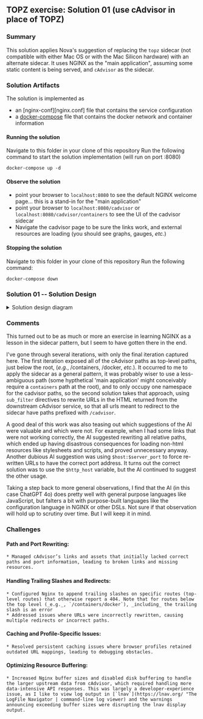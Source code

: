 ## TOPZ exercise: Solution 01 (use cAdvisor in place of TOPZ)
### Summary
This solution applies Nova's suggestion of replacing the `topz` sidecar (not compatible with either Mac OS or with the Mac Silicon hardware) with an alternate sidecar. It uses NGINX as the "main application", assuming some static content is being served, and `cAdvisor` as the sidecar.

### Solution Artifacts
The solution is implemented as
- an [nginx-conf][nginx.conf] file that contains the service configuration
- a [docker-compose][docker-compose] file that contains the docker network and container information

#### Running the solution
Navigate to this folder in your clone of this repository
Run the following command to start the solution implementation (will run on port :8080)
```
docker-compose up -d
```

#### Observe the solution
* point your browser to `localhost:8080` to see the default NGINX welcome page... this is a stand-in for the "main application"
* point your browser to `localhost:8080/cadvisor` or `localhost:8080/cadvisor/containers` to see the UI of the cadvisor sidecar
* Navigate the cadvisor page to be sure the links work, and external resources are loading (you should see graphs, gauges, _etc._)

#### Stopping the solution
Navigate to this folder in your clone of this repository
Run the following command:
```
docker-compose down
```

### Solution 01 -- Solution Design
<details>
<summary>Solution design diagram</summary>

```mermaid
sequenceDiagram
    actor user
    participant nginx as «main app»<br/>NGINX
    participant cadvisor as «sidecar»<br/>cAdvisor
    
    user ->> +nginx: request

    alt path matches ^/cadvisor/?$
        nginx ->> nginx: rewrite path to /cadvisor/containers
    else path matches ^/cadvisor/
        nginx ->> nginx: set custom header
        nginx ->> nginx: strip `cadvisor` prefix
        nginx ->> cadvisor: route request to cAdvisor
        cadvisor ->> nginx: return HTML page
        nginx ->> nginx: rewrite URLs in returned HTML content 
        note over nginx: rewriting URLs allows links<br/>within the cAdvisor app to continue<br/>working, as well as those defined<br/>in meta tags, such as stylesheets and scripts
    else 
        nginx ->> nginx: handle request internally
    end
    nginx ->> -user: response
```
</details>

### Comments
This turned out to be as much or more an exercise in learning NGINX as a lesson in the sidecar pattern, but I seem to have gotten there in the end.

I've gone through several iterations, with only the final iteration captured here. The first iteration exposed all of the cAdvisor paths as top-level paths, just below the root, (_e.g._, /containers, /docker, _etc._). It occurred to me to apply the sidecar as a general pattern, it was probably wiser to use a less-ambiguous path (some hypthetical 'main application' might conceivably require a `containers` path at the root), and to only occupy one namespace for the cadvisor paths, so the second solution takes that approach, using `sub_filter` directives to rewrite URLs in the HTML returned from the downstream cAdvisor service, so that all urls meant to redirect to the sidecar have paths prefixed with `/cadvisor`.

A good deal of this work was also teasing out which suggestions of the AI were valuable and which were not. For example, when I had some links that were not working correctly, the AI suggested rewriting all relative paths, which ended up having disastrous consequences for loading non-html resources like stylesheets and scripts, and proved unnecessary anyway. Another dubious AI suggestion was using `$host:$server_port` to force re-written URLs to have the correct port address. It turns out the correct solution was to use the `$http_host` variable, but the AI continued to suggest the other usage.

Taking a step back to more general observations, I find that the AI (in this case ChatGPT 4o) does pretty well with general purpose languages like JavaScript, but falters a bit with purpose-built languages like the configuration language in NGINX or other DSLs. Not sure if that observation will hold up to scrutiny over time. But I will keep it in mind.

### Challenges
#### Path and Port Rewriting:
    * Managed cAdvisor’s links and assets that initially lacked correct paths and port information, leading to broken links and missing resources.

#### Handling Trailing Slashes and Redirects:
    * Configured Nginx to append trailing slashes on specific routes (top-level routes) that otherwise report a 404. Note that for routes below the top level (_e.g._, `/containers/docker`), _including_ the trailing slash is an error
    * Addressed issues where URLs were incorrectly rewritten, causing multiple redirects or incorrect paths.

#### Caching and Profile-Specific Issues:
    * Resolved persistent caching issues where browser profiles retained outdated URL mappings, leading to debugging obstacles.

#### Optimizing Resource Buffering:
    * Increased Nginx buffer sizes and disabled disk buffering to handle the larger upstream data from cAdvisor, which required handling more data-intensive API responses. This was largely a developer-experience issue, as I like to view log output in [`lnav`](https://lnav.org/ "The LogFile Navigator | command-line log viewer) and the warnings announcing exceeding buffer sizes were disrupting the lnav display output.

<!-- NAMED LINKS -->
[nginx-conf]: ./nginx.conf "nginx.conf (NGINX configuration file for proxying requests to main app or cadvisor sidecar)"

[docker-compose]: ./docker-compose.yaml "docker-compose.yaml | contains docker network and container setup"